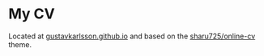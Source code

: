 # My CV

Located at [gustavkarlsson.github.io](https://gustavkarlsson.github.io/) and based on the [sharu725/online-cv](https://github.com/sharu725/online-cv/) theme.
